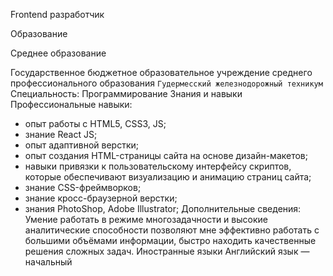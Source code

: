 Frontend разработчик

Образование

Среднее
образование

Государственное бюджетное образовательное учреждение среднего профессионального образования `Гудермесский железнодорожный техникум`
Специальность: Программирование
Знания и навыки
Профессиональные навыки:
- опыт работы с HTML5, CSS3, JS;
- знание React JS;
- опыт адаптивной верстки;
- опыт создания HTML-страницы сайта на основе дизайн-макетов;
- навыки привязки к пользовательскому интерфейсу скриптов, которые обеспечивают визуализацию и анимацию страниц сайта;
- знание CSS-фреймворков;
- знание кросс-браузерной верстки;
- знания PhotoShop, Adobe Illustrator;
Дополнительные сведения:
Умение работать в режиме многозадачности и высокие аналитические способности позволяют мне эффективно работать с
большими объёмами информации, быстро находить качественные решения сложных задач.
Иностранные языки
Английский язык — начальный
